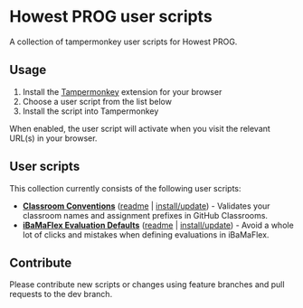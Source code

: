 # Howest PROG user scripts

A collection of tampermonkey user scripts for Howest PROG.

## Usage

1. Install the [Tampermonkey](https://www.tampermonkey.net/) extension for your browser
2. Choose a user script from the list below
3. Install the script into Tampermonkey

When enabled, the user script will activate when you visit the relevant URL(s) in your browser.

## User scripts

This collection currently consists of the following user scripts:

+ [**Classroom Conventions**](https://github.com/howest-gp/howest-user-scripts/tree/master/classroom-conventions) ([readme](https://github.com/howest-gp/howest-user-scripts/blob/master/classroom-conventions/README.md)&nbsp;|&nbsp;[install/update](https://github.com/howest-gp/howest-user-scripts/raw/master/classroom-conventions/howest-prog-classroom-conventions.user.js)) - Validates your classroom names and assignment prefixes in GitHub Classrooms.
+ [**iBaMaFlex Evaluation Defaults**](https://github.com/howest-gp/howest-user-scripts/tree/master/ibama-default-evals) ([readme](https://github.com/howest-gp/howest-user-scripts/blob/master/ibama-default-evals/README.md)&nbsp;|&nbsp;[install/update](https://github.com/howest-gp/howest-user-scripts/raw/master/ibama-default-evals/howest-prog-ibama-default-evals.user.js)) - Avoid a whole lot of clicks and mistakes when defining evaluations in iBaMaFlex.

## Contribute

Please contribute new scripts or changes using feature branches and pull requests to the dev branch.
